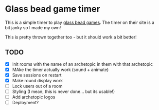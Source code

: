 # Glass bead game timer

This is a simple timer to play [glass bead games](https://glassbeadgames.com/). The timer on their site is a bit janky so I made my own!

This is pretty thrown together too - but it should work a bit better!

## TODO

- [x] Init rooms with the name of an archetopic in them with that archetopic
- [x] MAke the timer actually work (sound + animate)
- [x] Save sessions on restart
- [x] Make round display work
- [ ] Lock users out of a room
- [ ] Styling (I mean, this is never done... but its usable!)
- [ ] Add archetopic logos
- [ ] Deployment?